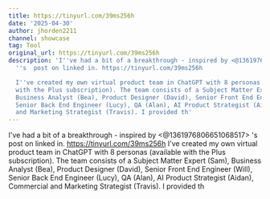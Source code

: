 ```yaml
---
title: https://tinyurl.com/39ms256h
date: '2025-04-30'
author: jhorden2211
channel: showcase
tag: Tool
original_url: https://tinyurl.com/39ms256h
description: 'I''ve had a bit of a breakthrough - inspired by <@1361976806651068517>
  ''s  post on linked in. https://tinyurl.com/39ms256h

  I''ve created my own virtual product team in ChatGPT with 8 personas (available
  with the Plus subscription). The team consists of a Subject Matter Expert (Sam),
  Business Analyst (Bea), Product Designer (David), Senior Front End Engineer (Will),
  Senior Back End Engineer (Lucy), QA (Alan), AI Product Strategist (Aidan), Commercial
  and Marketing Strategist (Travis). I provided th'
---
```


I've had a bit of a breakthrough - inspired by <@1361976806651068517> 's  post on linked in. https://tinyurl.com/39ms256h
I've created my own virtual product team in ChatGPT with 8 personas (available with the Plus subscription). The team consists of a Subject Matter Expert (Sam), Business Analyst (Bea), Product Designer (David), Senior Front End Engineer (Will), Senior Back End Engineer (Lucy), QA (Alan), AI Product Strategist (Aidan), Commercial and Marketing Strategist (Travis). I provided th